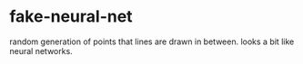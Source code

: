 # fake-neural-net
random generation of points that lines are drawn in between. looks a bit like neural networks.
